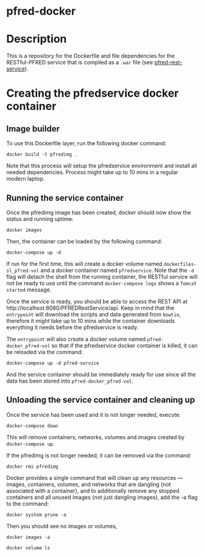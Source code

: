 # pfred-docker

# Description
This is a repository for the Dockerfile and file dependencies for the RESTful-PFRED service that is compiled as a `.war` file (see [pfred-rest-service](https://github.com/pfred/pfred-rest-service)).

# Creating the pfredservice docker container
## Image builder
To use this Dockerfile layer, run the following docker command:

`docker build -t pfredimg .`

Note that this process will setup the pfredservice environment and install all needed
dependencies. Process might take up to 10 mins in a regular modern laptop.

## Running the service container

Once the pfredimg image has been created, docker should now show the status and running uptime:

`docker images`

Then, the container can be loaded by the following command:

`docker-compose up -d`

If run for the first time, this will create a docker volume named `dockerfiles-sl_pfred-vol` and a docker container 
named `pfredservice`. Note that the `-d` flag will detach the shell from the running container, the RESTful service will not be ready to use until the command `docker-compose logs` shows a `Tomcat started` message.

Once the service is ready, you should be able to access the REST API at http://localhost:8080/PFREDRestService/api. Keep in mind that the `entrypoint` will download the scripts and data generated from `bowtie`, therefore it might take up to 10 mins while the container downloads everything it needs before the pfredservice is ready.

The `entrypoint` will also create a docker volume named `pfred-docker_pfred-vol` so that if the pfredservice docker container is killed, it can be reloaded via the command:

`docker-compose up -d pfred-service`

And the service container should be immediately ready for use since all the data has been stored into `pfred-docker_pfred-vol`.

## Unloading the service container and cleaning up

Once the service has been used and it is not longer needed, execute:

`docker-compose down`

This will remove containers, networks, volumes and images created by `docker-compose up`.

If the pfredimg is not longer needed, it can be removed via the command:

`docker rmi pfredimg`

Docker provides a single command that will clean up any resources — images, containers, volumes, and networks
that are dangling (not associated with a container), and to additionally remove any stopped containers and
all unused images (not just dangling images), add the -a flag to the command:

`docker system prune -a`

Then you should see no images or volumes,

`docker images -a`

`docker volume ls`
